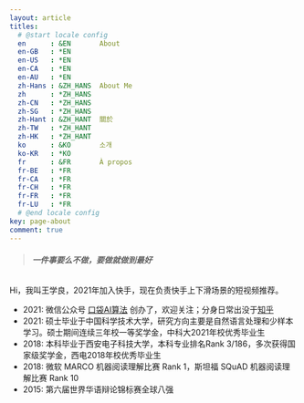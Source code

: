 ```yaml
---
layout: article
titles:
  # @start locale config
  en      : &EN       About
  en-GB   : *EN
  en-US   : *EN
  en-CA   : *EN
  en-AU   : *EN
  zh-Hans : &ZH_HANS  About Me
  zh      : *ZH_HANS
  zh-CN   : *ZH_HANS
  zh-SG   : *ZH_HANS
  zh-Hant : &ZH_HANT  關於
  zh-TW   : *ZH_HANT
  zh-HK   : *ZH_HANT
  ko      : &KO       소개
  ko-KR   : *KO
  fr      : &FR       À propos
  fr-BE   : *FR
  fr-CA   : *FR
  fr-CH   : *FR
  fr-FR   : *FR
  fr-LU   : *FR
  # @end locale config
key: page-about
comment: true
---
```


> ###### **一件事要么不做，要做就做到最好**

Hi，我叫王学良，2021年加入快手，现在负责快手上下滑场景的短视频推荐。

- 2021: 微信公众号 [口袋AI算法](https://mp.weixin.qq.com/s/mM7rkV7X9fo76Hd7cImqVA) 创办了，欢迎关注；分身日常出没于[知乎](https://www.zhihu.com/people/mo-mo-55-8-59) 
- 2021: 硕士毕业于中国科学技术大学，研究方向主要是自然语言处理和少样本学习。硕士期间连续三年校一等奖学金，中科大2021年校优秀毕业生
- 2018: 本科毕业于西安电子科技大学，本科专业排名Rank 3/186，多次获得国家级奖学金，西电2018年校优秀毕业生
- 2018: 微软 MARCO 机器阅读理解比赛 Rank 1，斯坦福 SQuAD 机器阅读理解比赛 Rank 10
- 2015: 第六届世界华语辩论锦标赛全球八强
















